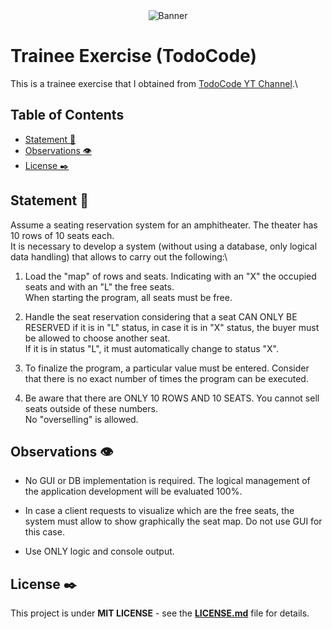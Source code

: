<div align="center">
    <img src="https://todocodeacademy.com/wp-content/uploads/2020/09/Logo1-3.png" alt="Banner">
</div>

# Trainee Exercise (TodoCode)

This is a trainee exercise that I obtained from [TodoCode YT Channel](https://www.youtube.com/watch?v=npfzSC8B3aM&list=WL&index=2&t=1088s).\

## Table of Contents

- [Statement 📄](#statement)
- [Observations 👁️](#observations)
- [License ✒️](#license)
 
## Statement 📄

Assume a seating reservation system for an amphitheater. The theater has 10 rows of 10 seats each.\
It is necessary to develop a system (without using a database, only logical data handling) that allows to carry out the following:\
1. Load the "map" of rows and seats. Indicating with an "X" the occupied seats and with an "L" the free seats.\
When starting the program, all seats must be free.

2. Handle the seat reservation considering that a seat CAN ONLY BE RESERVED if it is in "L" status, in case it is in "X" status, the buyer must be allowed to choose another seat.\
If it is in status "L", it must automatically change to status "X".

3. To finalize the program, a particular value must be entered. Consider that there is no exact number of times the program can be executed.

4. Be aware that there are ONLY 10 ROWS AND 10 SEATS. You cannot sell seats outside of these numbers.\
No "overselling" is allowed.

## Observations 👁️

* No GUI or DB implementation is required. The logical management of the application development will be evaluated 100%.

* In case a client requests to visualize which are the free seats, the system must allow to show graphically the seat map. Do not use GUI for this case.

* Use ONLY logic and console output.

## License ✒️

This project is under **MIT LICENSE** - see the **[LICENSE.md](LICENSE.md)** file for details.